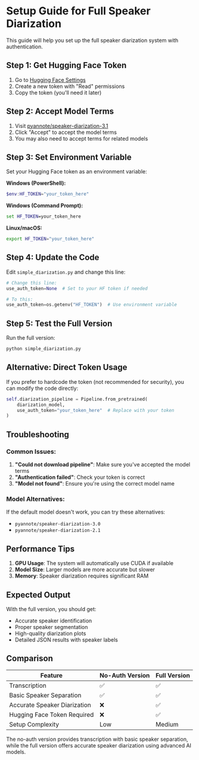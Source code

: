 # Setup Guide for Full Speaker Diarization

This guide will help you set up the full speaker diarization system with authentication.

## Step 1: Get Hugging Face Token

1. Go to [Hugging Face Settings](https://huggingface.co/settings/tokens)
2. Create a new token with "Read" permissions
3. Copy the token (you'll need it later)

## Step 2: Accept Model Terms

1. Visit [pyannote/speaker-diarization-3.1](https://huggingface.co/pyannote/speaker-diarization-3.1)
2. Click "Accept" to accept the model terms
3. You may also need to accept terms for related models

## Step 3: Set Environment Variable

Set your Hugging Face token as an environment variable:

**Windows (PowerShell):**
```powershell
$env:HF_TOKEN="your_token_here"
```

**Windows (Command Prompt):**
```cmd
set HF_TOKEN=your_token_here
```

**Linux/macOS:**
```bash
export HF_TOKEN="your_token_here"
```

## Step 4: Update the Code

Edit `simple_diarization.py` and change this line:

```python
# Change this line:
use_auth_token=None  # Set to your HF token if needed

# To this:
use_auth_token=os.getenv("HF_TOKEN")  # Use environment variable
```

## Step 5: Test the Full Version

Run the full version:
```bash
python simple_diarization.py
```

## Alternative: Direct Token Usage

If you prefer to hardcode the token (not recommended for security), you can modify the code directly:

```python
self.diarization_pipeline = Pipeline.from_pretrained(
    diarization_model,
    use_auth_token="your_token_here"  # Replace with your token
)
```

## Troubleshooting

### Common Issues:

1. **"Could not download pipeline"**: Make sure you've accepted the model terms
2. **"Authentication failed"**: Check your token is correct
3. **"Model not found"**: Ensure you're using the correct model name

### Model Alternatives:

If the default model doesn't work, you can try these alternatives:
- `pyannote/speaker-diarization-3.0`
- `pyannote/speaker-diarization-2.1`

## Performance Tips

1. **GPU Usage**: The system will automatically use CUDA if available
2. **Model Size**: Larger models are more accurate but slower
3. **Memory**: Speaker diarization requires significant RAM

## Expected Output

With the full version, you should get:
- Accurate speaker identification
- Proper speaker segmentation
- High-quality diarization plots
- Detailed JSON results with speaker labels

## Comparison

| Feature | No-Auth Version | Full Version |
|---------|----------------|--------------|
| Transcription | ✅ | ✅ |
| Basic Speaker Separation | ✅ | ✅ |
| Accurate Speaker Diarization | ❌ | ✅ |
| Hugging Face Token Required | ❌ | ✅ |
| Setup Complexity | Low | Medium |

The no-auth version provides transcription with basic speaker separation, while the full version offers accurate speaker diarization using advanced AI models. 
